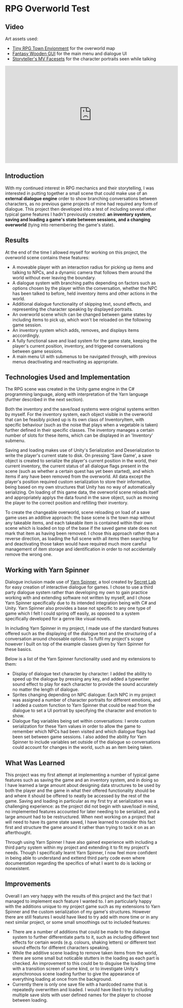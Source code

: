 # RPG Overworld Test

## Video
Art assets used: 
* [Tiny RPG Town Envionment](https://assetstore.unity.com/packages/2d/environments/tiny-rpg-town-environment-88293) for the overworld map
* [Fantasy Wooden GUI](https://assetstore.unity.com/packages/2d/gui/fantasy-wooden-gui-free-103811) for the main menu and dialogue UI
* [Storyteller's MV Facesets](https://forums.rpgmakerweb.com/index.php?threads/storytellers-mv-facesets-updated-01-01-17-sf_people1_7.47069/) for the character portraits seen while talking

<iframe width="560" height="315" src="https://www.youtube.com/embed/cePCwuFSlRo" frameborder="0" allow="accelerometer; autoplay; encrypted-media; gyroscope; picture-in-picture" allowfullscreen></iframe>

## Introduction 
With my continued interest in RPG mechanics and their storytelling, I was interested in putting together a small scene that could make use of an __external dialogue engine__ order to show branching conversations between characters, as no previous game projects of mine had required any form of dialogue. This project then developed into a test of including several other typical game features I hadn't previously created: __an inventory system, saving and loading a game's state between sessions, and a changing overworld__ (tying into remembering the game's state). 

## Results
At the end of the time I allowed myself for working on this project, the overworld scene contains these features: 
* A moveable player with an interaction radius for picking up items and talking to NPCs, and a dynamic camera that follows them around the world without ever leaving the boundary. 
* A dialogue system with branching paths depending on factors such as options chosen by the player within the conversation, whether the NPC has been talked to before, held inventory items and other actions in the world. 
* Additional dialogue functionality of skipping text, sound effects, and representing the character speaking by displayed portraits. 
* An overworld scene which can be changed between game states by including items to pick up, which won't be reloaded on the following game session. 
* An inventory system which adds, removes, and displays items acccordingly.
* A fully functional save and load system for the game state, keeping the player's current position, inventory, and triggered conversations between game sessions. 
* A main menu UI with submenus to be navigated through, with previous menus deactivating and reactivating as appropriate.

## Technologies Used and Implementation
The RPG scene was created in the Unity game engine in the C# programming language, along with interpretation of the Yarn language (further described in the next section). 

Both the inventory and the save/load systems were original systems written by myself. For the inventory system, each object visible in the overworld that can be feasibly picked up is its own class of InventoryItem, with specific behaviour (such as the noise that plays when a vegetable is taken) further defined in their specific classes. The inventory manages a certain number of slots for these items, which can be displayed in an 'Inventory' submenu. 

Saving and loading makes use of Unity's Serialization and Deserialization to write the player's current state to disk. On pressing 'Save Game', a save object is created to serialize the player's current position in the world, their current inventory, the current status of all dialogue flags present in the scene (such as whether a certain quest has yet been started), and which items if any have been removed from the overworld. All data except the player's position required custom serialization to store their information, being based on my own structures that Unity has no way of automatically serializing. On loading of this game data, the overworld scene reloads itself and appropriately applys the data found in the save object, such as moving the player to the correct position and refilling their inventory. 

To create the changeable overworld, scene reloading on load of a save game uses an additive approach: the base scene is the town map without any takeable items, and each takeable item is contained within their own scene which is loaded on top of the base if the saved game state does not mark that item as having been removed. I chose this approach rather than a reverse direction, as loading the full scene with all items then searching for and deactivating those taken would have required much more careful management of item storage and identification in order to not accidentally remove the wrong one. 

## Working with Yarn Spinner
Dialogue inclusion made use of [Yarn Spinner](https://github.com/YarnSpinnerTool/YarnSpinner), a tool created by [Secret Lab](https://www.secretlab.com.au/) for easy creation of interactive dialogue for games. I chose to use a third party dialogue system rather than developing my own to gain practice working with and extending software not written by myself, and I chose Yarn Spinner specifically due to its intended integration being with C# and Unity. Yarn Spinner also provides a base not specific to any one type of game which I felt I could spring off easily, as opposed to a system specifically developed for a genre like visual novels. 

In including Yarn Spinner in my project, I made use of the standard features offered such as the displaying of the dialogue text and the structuring of a conversation around choosable options. To fulfil my project's scope however I built on top of the example classes given by Yarn Spinner for these basics. 

Below is a list of the Yarn Spinner functionality used and my extensions to them:

* Display of dialogue text character by character: I added the ability to speed up the dialogue by pressing any key, and added a typewriter sound effect to play for each character to provide the sound accurately no matter the length of dialogue.
* Sprites changing depending on NPC dialogue: Each NPC in my project was assigned a number of character portraits for different emotions, and I added a custom function to Yarn Spinner that could be read from the dialogue to set a UI portrait by specifying the character and emotion to show. 
* Dialogue flag variables being set within conversations: I wrote custom serialization for these Yarn values in order to allow the game to remember which NPCs had been visited and which dialogue flags had been set between game sessions. I also added the ability for Yarn Spinner to include variables set outside of the dialogue so conversations could account for changes in the world, such as an item being taken.

## What Was Learned 
This project was my first attempt at implementing a number of typical game features such as saving the game and an inventory system, and in doing so I have learned a large amount about designing data structures to be used by both the player and the game in what their offered functionality should be and where it should be offered to neatly be accessed by the rest of the game. Saving and loading in particular as my first try at serialization was a challenging experience: as the project did not begin with save/load in mind, no implemented features accounted for later needing to be serialized, and a large amount had to be restructured. When next working on a project that will need to have its game state saved, I have learned to consider this fact first and structure the game around it rather than trying to tack it on as an afterthought. 

Through using Yarn Spinner I have also gained experience with including a third party system within my project and extending it to fit my project's needs. Though I specifically learnt Yarn Spinner, I now feel more confident in being able to understand and exttend third party code even where documentation regarding the specifics of what I want to do is lacking or nonexistent. 

## Improvements
Overall I am very happy with the results of this project and the fact that I managed to implement each feature I wanted to. I am particularly happy with the additions unique to my project game such as my extensions to Yarn Spinner and the custom serialization of my game's structures. However there are still features I would have liked to try add with more time or in any next similar project, or some small smoothings out to included features:

* There are a number of additions that could be made to the dialogue system to further differentiate parts to it, such as including different text effects for certain words (e.g. colours, shaking letters) or different text sound effects for different characters speaking. 
* While the additive scene loading to remove taken items from the world, there are some small but noticable stutters in the loading as each part is checked. An improvement to this could be to disguise the loading time with a transition screen of some kind, or to investigate Unity's asynchronous scene loading further to give the appearance of everything loading at once from the background. 
* Currently there is only one save file with a hardcoded name that is repeatedly overwritten and loaded. I would have liked to try including multiple save slots with user defined names for the player to choose between loading. 
